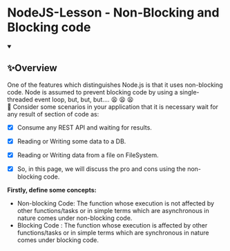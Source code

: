 # NodeJS-Lesson - Non-Blocking and Blocking code

<details open="">
  <summary><h2>✨Overview</h2></summary>
    <p dir="auto">
        One of the features which distinguishes Node.js is that it uses non-blocking code. Node is assumed to prevent blocking code by using a single-threaded event loop, but, but, but.... 😫 😫 😫
        <br>
        🧐 Consider some scenarios in your application that it is necessary wait for any result of section of code as:
        <br>

- [x] Consume any REST API and waiting for results.
        <br>
- [x] Reading or Writing some data to a DB.
        <br>
- [x] Reading or Writing data from a file on FileSystem.
        <br>
- [x] So, in this page, we will discuss the pro and cons using the non-blocking code.
        <br>  
    </p>

    <p dir="auto">
 **Firstly, define some concepts:**
        <br>
- Non-blocking Code: The function whose execution is not affected by other functions/tasks or in simple terms which are asynchronous in nature comes under non-blocking code.
        <br>
- Blocking Code : The function whose execution is affected by other functions/tasks or in simple terms which are synchronous in nature comes under blocking code.
     </p>
</details>
